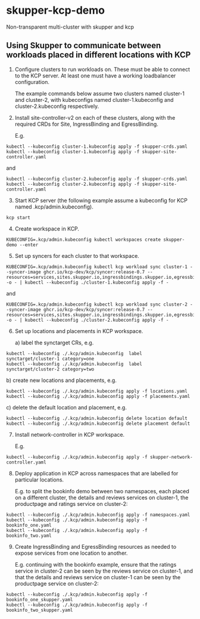 # skupper-kcp-demo

Non-transparent multi-cluster with skupper and kcp

## Using Skupper to communicate between workloads placed in different locations with KCP

1. Configure clusters to run workloads on. These must be able to
   connect to the KCP server. At least one must have a working
   loadbalancer configuration.

   The example commands below assume two clusters named cluster-1 and
   cluster-2, with kubeconfigs named cluster-1.kubeconfig and
   cluster-2.kubeconfig respectively.

2. Install site-controller-v2 on each of these clusters, along with
   the required CRDs for Site, IngressBinding and EgressBinding.

   E.g.

```
kubectl --kubeconfig cluster-1.kubeconfig apply -f skupper-crds.yaml
kubectl --kubeconfig cluster-1.kubeconfig apply -f skupper-site-controller.yaml
```

and

```
kubectl --kubeconfig cluster-2.kubeconfig apply -f skupper-crds.yaml
kubectl --kubeconfig cluster-2.kubeconfig apply -f skupper-site-controller.yaml
```

3. Start KCP server (the following example assume a kubeconfig for KCP
   named .kcp/admin.kubeconfig).

```
kcp start
```

4. Create workspace in KCP.

```
KUBECONFIG=.kcp/admin.kubeconfig kubectl workspaces create skupper-demo --enter
```

5. Set up syncers for each cluster to that workspace.

```
KUBECONFIG=.kcp/admin.kubeconfig kubectl kcp workload sync cluster-1 --syncer-image ghcr.io/kcp-dev/kcp/syncer:release-0.7 --resources=services,sites.skupper.io,ingressbindings.skupper.io,egressbindings.skupper.io -o - | kubectl --kubeconfig ./cluster-1.kubeconfig apply -f -
```

and

```
KUBECONFIG=.kcp/admin.kubeconfig kubectl kcp workload sync cluster-2 --syncer-image ghcr.io/kcp-dev/kcp/syncer:release-0.7 --resources=services,sites.skupper.io,ingressbindings.skupper.io,egressbindings.skupper.io -o - | kubectl --kubeconfig ./cluster-2.kubeconfig apply -f -
```

6. Set up locations and placements in KCP workspace.

   a) label the synctarget CRs, e.g.

```
kubectl --kubeconfig ./.kcp/admin.kubeconfig  label synctarget/cluster-1 category=one
kubectl --kubeconfig ./.kcp/admin.kubeconfig  label synctarget/cluster-2 category=two
```
   b) create new locations and placements, e.g.

```
kubectl --kubeconfig ./.kcp/admin.kubeconfig apply -f locations.yaml
kubectl --kubeconfig ./.kcp/admin.kubeconfig apply -f placements.yaml
```
   c) delete the default location and placement, e.g.

```
kubectl --kubeconfig ./.kcp/admin.kubeconfig delete location default
kubectl --kubeconfig ./.kcp/admin.kubeconfig delete placement default
```

7. Install network-controller in KCP workspace.

   E.g.
```
kubectl --kubeconfig ./.kcp/admin.kubeconfig apply -f skupper-network-controller.yaml
```

8. Deploy application in KCP across namespaces that are labelled for
   particular locations.

   E.g. to split the bookinfo demo between two namespaces, each placed
   on a different cluster, the details and reviews services on
   cluster-1, the productpage and ratings service on cluster-2:

```
kubectl --kubeconfig ./.kcp/admin.kubeconfig apply -f namespaces.yaml
kubectl --kubeconfig ./.kcp/admin.kubeconfig apply -f bookinfo_one.yaml
kubectl --kubeconfig ./.kcp/admin.kubeconfig apply -f bookinfo_two.yaml
```

9. Create IngressBinding and EgressBinding resources as needed to
   expose services from one location to another.

   E.g. continuing with the bookinfo example, ensure that the ratings
   service in cluster-2 can be seen by the reviews service on
   cluster-1, and that the details and reviews service on cluster-1
   can be seen by the productpage service on cluster-2:

```
kubectl --kubeconfig ./.kcp/admin.kubeconfig apply -f bookinfo_one_skupper.yaml
kubectl --kubeconfig ./.kcp/admin.kubeconfig apply -f bookinfo_two_skupper.yaml
```

